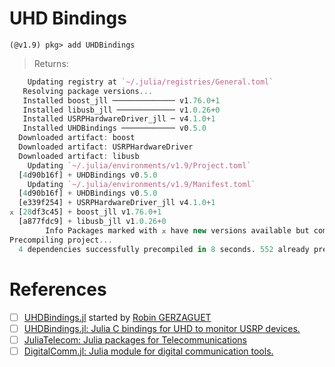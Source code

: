 # UHD Bindings


```
(@v1.9) pkg> add UHDBindings
```
> Returns:
```julia
    Updating registry at `~/.julia/registries/General.toml`
   Resolving package versions...
   Installed boost_jll ────────────── v1.76.0+1
   Installed libusb_jll ───────────── v1.0.26+0
   Installed USRPHardwareDriver_jll ─ v4.1.0+1
   Installed UHDBindings ──────────── v0.5.0
  Downloaded artifact: boost
  Downloaded artifact: USRPHardwareDriver
  Downloaded artifact: libusb
    Updating `~/.julia/environments/v1.9/Project.toml`
  [4d90b16f] + UHDBindings v0.5.0
    Updating `~/.julia/environments/v1.9/Manifest.toml`
  [4d90b16f] + UHDBindings v0.5.0
  [e339f254] + USRPHardwareDriver_jll v4.1.0+1
⌅ [28df3c45] + boost_jll v1.76.0+1
  [a877fdc9] + libusb_jll v1.0.26+0
        Info Packages marked with ⌅ have new versions available but compatibility constraints restrict them from upgrading. To see why use `status --outdated -m`
Precompiling project...
  4 dependencies successfully precompiled in 8 seconds. 552 already precompiled. 7 skipped during auto due to previous errors.
```

# References

- [ ] [UHDBindings.jl](https://docs.juliahub.com/UHDBindings) started by [Robin GERZAGUET](https://perso.univ-rennes1.fr/robin.gerzaguet/)
- [ ] [UHDBindings.jl: Julia C bindings for UHD to monitor USRP devices.](https://github.com/JuliaTelecom/UHDBindings.jl)
- [ ] [JuliaTelecom: Julia packages for Telecommunications](https://github.com/JuliaTelecom)
- [ ] [DigitalComm.jl: Julia module for digital communication tools.](https://github.com/JuliaTelecom/DigitalComm.jl)

